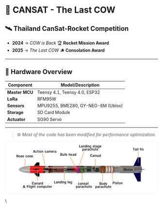 # 🚀 CANSAT - The Last COW

## 🛰️ Thailand CanSat-Rocket Competition

- **2024** → _COW is Back_ 🏆 **Rocket Mission Award**  
- **2025** → _The Last COW_ 🪵 **Consolation Award**

---

## 🔧 Hardware Overview

| Component      | Model/Description                      |
|----------------|----------------------------------------|
| **Master MCU** | Teensy 4.1, Teensy 4.0, ESP32          |
| **LoRa**       | RFM95W                                 |
| **Sensors**    | MPU9255, BME280, GY-NEO-8M (Ublox)     |
| **Storage**    | SD Card Module                         |
| **Actuator**   | SG90 Servo                             |

---

> ⚙️ _Most of the code has been modified for performance optimization._

<p align="center">
  <img src="https://github.com/noppakorn001/CANSAT-The-last-COW/blob/main/image/overview.png?raw=true" alt="Project Overview" width="1000"/>
</p>
\

